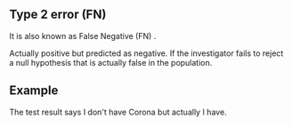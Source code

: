 ## Type 2 error (FN)
It is also known as False Negative (FN) .

Actually positive but predicted as negative.
If the investigator fails to reject a null hypothesis that is actually false in the population.

## Example
The test result says I don't have Corona but actually I have.
